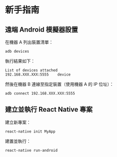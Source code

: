 # 新手指南

## 遠端 Android 模擬器設置

在機器 A 列出裝置清單：

```
adb devices
```

執行結果如下：

```
List of devices attached
192.168.XXX.XXX:5555	device
```

然後在機器 B 連線至指定裝置（使用機器 A 的 IP 位址）：

```
adb connect 192.168.XXX.XXX:5555
```

## 建立並執行 React Native 專案

建立新專案：

```
react-native init MyApp
```

建置並執行：

```
react-native run-android
```

